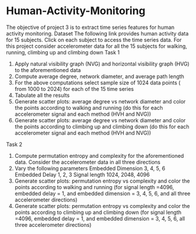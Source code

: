 # Human-Activity-Monitoring
The objective of project 3 is to extract time series features for human activity
monitoring.
Dataset
The following link provides human activity data for 15 subjects. Click on each subject to
access the time series data. For this project consider accelerometer data for all the 15
subjects for walking, running, climbing up and climbing down
Task 1
1. Apply natural visibility graph (NVG) and horizontal visibility graph (HVG) to the
aforementioned data
2. Compute average degree, network diameter, and average path length
3. For the above computations select sample size of 1024 data points ( from 1000
to 2024) for each of the 15 time series
4. Tabulate all the results
5. Generate scatter plots: average degree vs network diameter and color the points
according to walking and running (do this for each accelerometer signal and
each method (HVH and NVG))
6. Generate scatter plots: average degree vs network diameter and color the points
according to climbing up and climbing down (do this for each accelerometer
signal and each method (HVH and NVG))


Task 2
1. Compute permutation entropy and complexity for the aforementioned data.
Consider the accelerometer data in all three directions
2. Vary the following parameters
Embedded Dimension 3, 4, 5, 6
Embedded Delay 1, 2, 3
Signal length 1024, 2048, 4096
3. Generate scatter plots: permutation entropy vs complexity and color the points
according to walking and running (for signal length =4096, embedded delay = 1,
and embedded dimension = 3, 4, 5, 6, and all three accelerometer directions)
4. Generate scatter plots: permutation entropy vs complexity and color the points
according to climbing up and climbing down (for signal length =4096, embedded
delay = 1, and embedded dimension = 3, 4, 5, 6, all three accelerometer
directions)
